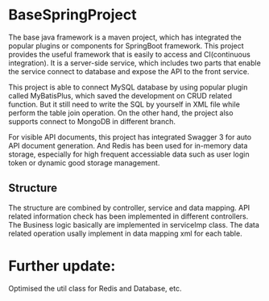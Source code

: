 # BaseSpringProject
The base java framework is a maven project, which has integrated the popular plugins or components for SpringBoot framework. This project provides the useful framework that is easily to access and CI(continuous integration). It is a server-side service, which includes two parts that enable the service connect to database and expose the API to the front service.

This project is able to connect MySQL database by using popular plugin called MyBatisPlus, which saved the development on CRUD related function. But it still need to write the SQL by yourself in XML file while perform the table join operation. On the other hand, the project also supports connect to MongoDB in different branch.

For visible API documents, this project has integrated Swagger 3 for auto API document generation. And Redis has been used for in-memory data storage, especially for high frequent accessiable data such as user login token or dynamic good storage management. 

## Structure
The structure are combined by controller, service and data mapping. API related information check has been implemented in different controllers. The Business logic basically are implemented in serviceImp class. The data related operation usally implement in data mapping xml for each table.

# Further update:
Optimised the util class for Redis and Database, etc.
